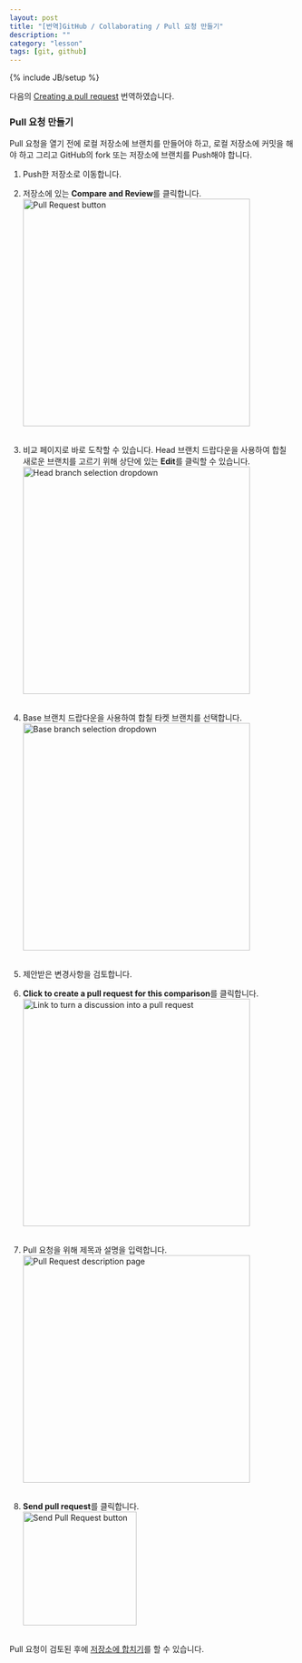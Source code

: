 ```yaml
---
layout: post
title: "[번역]GitHub / Collaborating / Pull 요청 만들기"
description: ""
category: "lesson"
tags: [git, github]
---
```

{% include JB/setup %}

다음의 [Creating a pull request](https://help.github.com/articles/creating-a-pull-request) 번역하였습니다.

### Pull 요청 만들기

Pull 요청을 열기 전에 로컬 저장소에 브랜치를 만들어야 하고, 로컬 저장소에 커밋을 해야 하고 그리고 GitHub의 fork 또는 저장소에 브랜치를 Push해야 합니다.

1. Push한 저장소로 이동합니다.

2. 저장소에 있는 **Compare and Review**를 클릭합니다.<br/><img src="https://github-images.s3.amazonaws.com/help/pull-request-start-review-button.png" alt="Pull Request button" style="width: 400px;"/><br /><br />

3. 비교 페이지로 바로 도착할 수 있습니다. Head 브랜치 드랍다운을 사용하여 합칠 새로운 브랜치를 고르기 위해 상단에 있는 **Edit**를 클릭할 수 있습니다.<br/><img src="https://github-images.s3.amazonaws.com/help/pullrequest-headbranch.png" alt="Head branch selection dropdown" style="width: 400px;"/><br/><br/>

4. Base 브랜치 드랍다운을 사용하여 합칠 타켓 브랜치를 선택합니다.<br/><img src="https://github-images.s3.amazonaws.com/help/pullrequest-basebranch.png" alt="Base branch selection dropdown" style="width: 400px;"/><br/><br/>

5. 제안받은 변경사항을 검토합니다.

6. **Click to create a pull request for this comparison**를 클릭합니다.<br/><img src="https://github-images.s3.amazonaws.com/help/pull-request-click-to-create.png" alt="Link to turn a discussion into a pull request" style="width: 400px;"/><br/><br/>

7. Pull 요청을 위해 제목과 설명을 입력합니다.<br/><img src="https://github-images.s3.amazonaws.com/help/pullrequest-description.png" alt="Pull Request description page" style="width: 400px;"/><br/><br/>

8. **Send pull request**를 클릭합니다.<br/><img src="https://github-images.s3.amazonaws.com/help/pullrequest-send.png" alt="Send Pull Request button" style="width:200px;"/><br/><br/>

Pull 요청이 검토된 후에 [저장소에 합치기](https://help.github.com/articles/merging-a-pull-request)를 할 수 있습니다.



[Pull Request button img]: https://github-images.s3.amazonaws.com/help/pull-request-start-review-button.png
[Head branch selection dropdown img]: https://github-images.s3.amazonaws.com/help/pullrequest-headbranch.png
[Base branch selection dropdown img]: https://github-images.s3.amazonaws.com/help/pullrequest-basebranch.png
[Link to turn a discussion into a pull request img]: https://github-images.s3.amazonaws.com/help/pull-request-click-to-create.png
[Pull Request description page img]: https://github-images.s3.amazonaws.com/help/pullrequest-description.png
[Send Pull Request button img]: https://github-images.s3.amazonaws.com/help/pullrequest-send.png